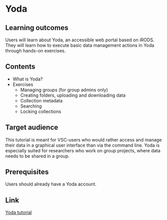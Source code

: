 # Yoda

## Learning outcomes
Users will learn about Yoda, an accessible web portal based on iRODS.  
They will learn how to execute basic data management actions in Yoda through hands-on exercises.


## Contents

* What is Yoda?
* Exercises
    * Managing groups (for group admins only)
    * Creating folders, uploading and downloading data
    * Collection metadata
    * Searching
    * Locking collections

## Target audience
This tutorial is meant for VSC-users who would rather access and manage their data in a graphical user interface than via the command line.
Yoda is especially suited for researchers who work on group projects, where data needs to be shared in a group.

## Prerequisites 
Users should already have a Yoda account. 


## Link
[Yoda tutorial](https://github.com/hpcleuven/iRODS-User-Training/blob/master/05_Yoda_Handson_User-Training.md)
